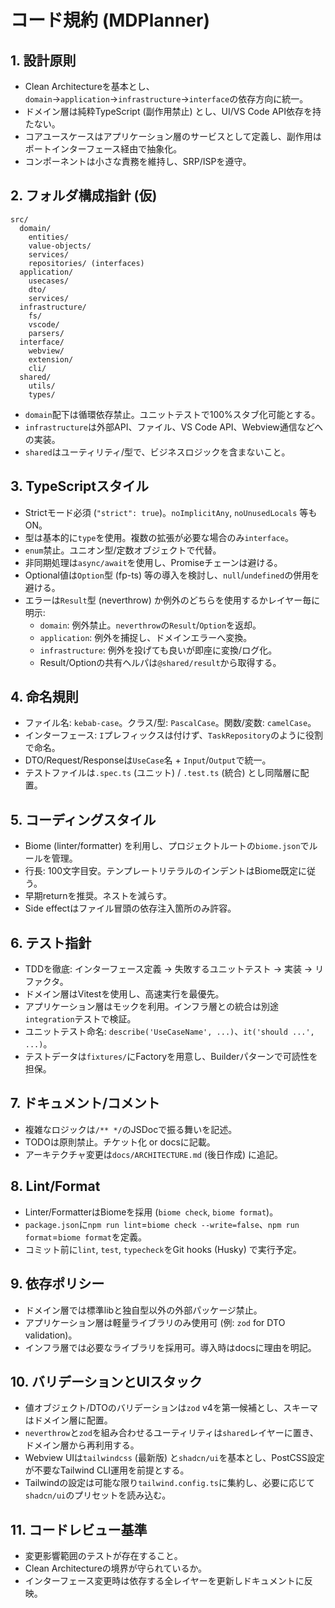 # コード規約 (MDPlanner)

## 1. 設計原則
- Clean Architectureを基本とし、`domain`→`application`→`infrastructure`→`interface`の依存方向に統一。
- ドメイン層は純粋TypeScript (副作用禁止) とし、UI/VS Code API依存を持たない。
- コアユースケースはアプリケーション層のサービスとして定義し、副作用はポートインターフェース経由で抽象化。
- コンポーネントは小さな責務を維持し、SRP/ISPを遵守。

## 2. フォルダ構成指針 (仮)
```
src/
  domain/
    entities/
    value-objects/
    services/
    repositories/ (interfaces)
  application/
    usecases/
    dto/
    services/
  infrastructure/
    fs/
    vscode/
    parsers/
  interface/
    webview/
    extension/
    cli/
  shared/
    utils/
    types/
```
- `domain`配下は循環依存禁止。ユニットテストで100%スタブ化可能とする。
- `infrastructure`は外部API、ファイル、VS Code API、Webview通信などへの実装。
- `shared`はユーティリティ/型で、ビジネスロジックを含まないこと。

## 3. TypeScriptスタイル
- Strictモード必須 (`"strict": true`)。`noImplicitAny`, `noUnusedLocals` 等もON。
- 型は基本的に`type`を使用。複数の拡張が必要な場合のみ`interface`。
- `enum`禁止。ユニオン型/定数オブジェクトで代替。
- 非同期処理は`async/await`を使用し、Promiseチェーンは避ける。
- Optional値は`Option`型 (fp-ts) 等の導入を検討し、`null`/`undefined`の併用を避ける。
- エラーは`Result`型 (neverthrow) か例外のどちらを使用するかレイヤー毎に明示:
  - `domain`: 例外禁止。`neverthrow`の`Result`/`Option`を返却。
  - `application`: 例外を捕捉し、ドメインエラーへ変換。
  - `infrastructure`: 例外を投げても良いが即座に変換/ログ化。
  - Result/Optionの共有ヘルパは`@shared/result`から取得する。

## 4. 命名規則
- ファイル名: `kebab-case`。クラス/型: `PascalCase`。関数/変数: `camelCase`。
- インターフェース: `I`プレフィックスは付けず、`TaskRepository`のように役割で命名。
- DTO/Request/Responseは`UseCase`名 + `Input`/`Output`で統一。
- テストファイルは`.spec.ts` (ユニット) / `.test.ts` (統合) とし同階層に配置。

## 5. コーディングスタイル
- Biome (linter/formatter) を利用し、プロジェクトルートの`biome.json`でルールを管理。
- 行長: 100文字目安。テンプレートリテラルのインデントはBiome既定に従う。
- 早期returnを推奨。ネストを減らす。
- Side effectはファイル冒頭の依存注入箇所のみ許容。

## 6. テスト指針
- TDDを徹底: インターフェース定義 → 失敗するユニットテスト → 実装 → リファクタ。
- ドメイン層はVitestを使用し、高速実行を最優先。
- アプリケーション層はモックを利用。インフラ層との統合は別途`integration`テストで検証。
- ユニットテスト命名: `describe('UseCaseName', ...)`、`it('should ...', ...)`。
- テストデータは`fixtures/`にFactoryを用意し、Builderパターンで可読性を担保。

## 7. ドキュメント/コメント
- 複雑なロジックは`/** */`のJSDocで振る舞いを記述。
- TODOは原則禁止。チケット化 or docsに記載。
- アーキテクチャ変更は`docs/ARCHITECTURE.md` (後日作成) に追記。

## 8. Lint/Format
- Linter/FormatterはBiomeを採用 (`biome check`, `biome format`)。
- `package.json`に`npm run lint`=`biome check --write=false`、`npm run format`=`biome format`を定義。
- コミット前に`lint`, `test`, `typecheck`をGit hooks (Husky) で実行予定。

## 9. 依存ポリシー
- ドメイン層では標準libと独自型以外の外部パッケージ禁止。
- アプリケーション層は軽量ライブラリのみ使用可 (例: `zod` for DTO validation)。
- インフラ層では必要なライブラリを採用可。導入時はdocsに理由を明記。

## 10. バリデーションとUIスタック
- 値オブジェクト/DTOのバリデーションは`zod` v4を第一候補とし、スキーマはドメイン層に配置。
- `neverthrow`と`zod`を組み合わせるユーティリティは`shared`レイヤーに置き、ドメイン層から再利用する。
- Webview UIは`tailwindcss` (最新版) と`shadcn/ui`を基本とし、PostCSS設定が不要なTailwind CLI運用を前提とする。
- Tailwindの設定は可能な限り`tailwind.config.ts`に集約し、必要に応じて`shadcn/ui`のプリセットを読み込む。

## 11. コードレビュー基準
- 変更影響範囲のテストが存在すること。
- Clean Architectureの境界が守られているか。
- インターフェース変更時は依存する全レイヤーを更新しドキュメントに反映。
